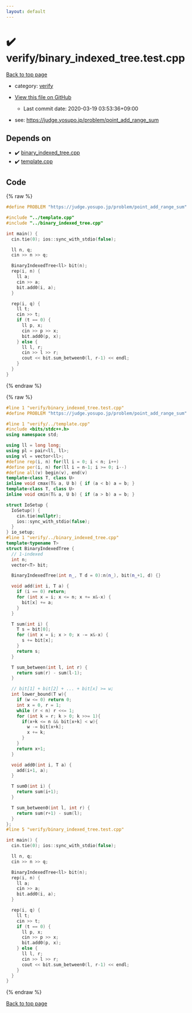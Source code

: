 ```yaml
---
layout: default
---
```


<!-- mathjax config similar to math.stackexchange -->
<script type="text/javascript" async
  src="https://cdnjs.cloudflare.com/ajax/libs/mathjax/2.7.5/MathJax.js?config=TeX-MML-AM_CHTML">
</script>
<script type="text/x-mathjax-config">
  MathJax.Hub.Config({
    TeX: { equationNumbers: { autoNumber: "AMS" }},
    tex2jax: {
      inlineMath: [ ['$','$'] ],
      processEscapes: true
    },
    "HTML-CSS": { matchFontHeight: false },
    displayAlign: "left",
    displayIndent: "2em"
  });
</script>

<script type="text/javascript" src="https://cdnjs.cloudflare.com/ajax/libs/jquery/3.4.1/jquery.min.js"></script>
<script src="https://cdn.jsdelivr.net/npm/jquery-balloon-js@1.1.2/jquery.balloon.min.js" integrity="sha256-ZEYs9VrgAeNuPvs15E39OsyOJaIkXEEt10fzxJ20+2I=" crossorigin="anonymous"></script>
<script type="text/javascript" src="../../assets/js/copy-button.js"></script>
<link rel="stylesheet" href="../../assets/css/copy-button.css" />


# :heavy_check_mark: verify/binary_indexed_tree.test.cpp

<a href="../../index.html">Back to top page</a>

* category: <a href="../../index.html#e8418d1d706cd73548f9f16f1d55ad6e">verify</a>
* <a href="{{ site.github.repository_url }}/blob/master/verify/binary_indexed_tree.test.cpp">View this file on GitHub</a>
    - Last commit date: 2020-03-19 03:53:36+09:00


* see: <a href="https://judge.yosupo.jp/problem/point_add_range_sum">https://judge.yosupo.jp/problem/point_add_range_sum</a>


## Depends on

* :heavy_check_mark: <a href="../../library/binary_indexed_tree.cpp.html">binary_indexed_tree.cpp</a>
* :heavy_check_mark: <a href="../../library/template.cpp.html">template.cpp</a>


## Code

<a id="unbundled"></a>
{% raw %}
```cpp
#define PROBLEM "https://judge.yosupo.jp/problem/point_add_range_sum"

#include "../template.cpp"
#include "../binary_indexed_tree.cpp"

int main() {
  cin.tie(0); ios::sync_with_stdio(false);

  ll n, q;
  cin >> n >> q;

  BinaryIndexedTree<ll> bit(n);
  rep(i, n) {
    ll a;
    cin >> a;
    bit.add0(i, a);
  }

  rep(i, q) {
    ll t;
    cin >> t;
    if (t == 0) {
      ll p, x;
      cin >> p >> x;
      bit.add0(p, x);
    } else {
      ll l, r;
      cin >> l >> r;
      cout << bit.sum_between0(l, r-1) << endl;
    }
  }
}

```
{% endraw %}

<a id="bundled"></a>
{% raw %}
```cpp
#line 1 "verify/binary_indexed_tree.test.cpp"
#define PROBLEM "https://judge.yosupo.jp/problem/point_add_range_sum"

#line 1 "verify/../template.cpp"
#include <bits/stdc++.h>
using namespace std;

using ll = long long;
using pl = pair<ll, ll>;
using vl = vector<ll>;
#define rep(i, n) for(ll i = 0; i < n; i++)
#define per(i, n) for(ll i = n-1; i >= 0; i--)
#define all(v) begin(v), end(v)
template<class T, class U>
inline void cmax(T& a, U b) { if (a < b) a = b; }
template<class T, class U>
inline void cmin(T& a, U b) { if (a > b) a = b; }

struct IoSetup {
  IoSetup() {
    cin.tie(nullptr);
    ios::sync_with_stdio(false);
  }
} io_setup;
#line 1 "verify/../binary_indexed_tree.cpp"
template<typename T>
struct BinaryIndexedTree {
  // 1-indexed
  int n;
  vector<T> bit;

  BinaryIndexedTree(int n_, T d = 0):n(n_), bit(n_+1, d) {}

  void add(int i, T a) {
    if (i == 0) return;
    for (int x = i; x <= n; x += x&-x) {
      bit[x] += a;
    }
  }

  T sum(int i) {
    T s = bit[0];
    for (int x = i; x > 0; x -= x&-x) {
      s += bit[x];
    }
    return s;
  }

  T sum_between(int l, int r) {
    return sum(r) - sum(l-1);
  }

  // bit[1] + bit[2] + ... + bit[x] >= w;
  int lower_bound(T w){
    if (w <= 0) return 0;
    int x = 0, r = 1;
    while (r < n) r <<= 1;
    for (int k = r; k > 0; k >>= 1){
      if(x+k <= n && bit[x+k] < w){
        w -= bit[x+k];
        x += k;
      }
    }
    return x+1;
  }

  void add0(int i, T a) {
    add(i+1, a);
  }

  T sum0(int i) {
    return sum(i+1);
  }

  T sum_between0(int l, int r) {
    return sum(r+1) - sum(l);
  }
};
#line 5 "verify/binary_indexed_tree.test.cpp"

int main() {
  cin.tie(0); ios::sync_with_stdio(false);

  ll n, q;
  cin >> n >> q;

  BinaryIndexedTree<ll> bit(n);
  rep(i, n) {
    ll a;
    cin >> a;
    bit.add0(i, a);
  }

  rep(i, q) {
    ll t;
    cin >> t;
    if (t == 0) {
      ll p, x;
      cin >> p >> x;
      bit.add0(p, x);
    } else {
      ll l, r;
      cin >> l >> r;
      cout << bit.sum_between0(l, r-1) << endl;
    }
  }
}

```
{% endraw %}

<a href="../../index.html">Back to top page</a>

